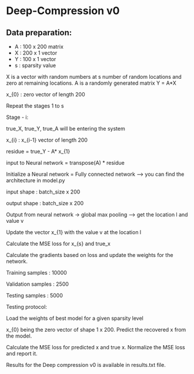 # Deep-Compression v0

## Data preparation:
* A : 100 x 200 matrix
* X : 200 x 1 vector
* Y : 100 x 1 vector
* s : sparsity value

X is a vector with random numbers at s number of random locations and zero at remaining locations.
A is a randomly generated matrix
Y = A*X

x_{0} : zero vector of length 200

Repeat the stages 1 to s

Stage - i:

  true_X, true_Y, true_A will be entering the system
  
  x_{i} : x_{i-1} vector of length 200

  residue = true_Y - A* x_{1}
  
  input to Neural network = transpose(A) * residue

  Initialize a Neural network = Fully connected network --> you can find the architecture in model.py

  input shape : batch_size x 200
  
  output shape : batch_size x 200

  Output from neural network -> global max pooling --> get the location l and value v
  
  Update the vector x_{1} with the value v at the location l

Calculate the MSE loss for x_{s} and true_x

Calculate the gradients based on loss and update the weights for the network.

Training samples : 10000

Validation samples : 2500

Testing samples : 5000

Testing protocol:

Load the weights of best model for a given sparsity level

x_{0} being the zero vector of shape 1 x 200. Predict the recovered x from the model.

Calculate the MSE loss for predicted x and true x. Normalize the MSE loss and report it.

Results for the Deep compression v0 is available in results.txt file.


